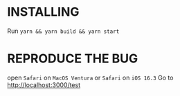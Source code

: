 # INSTALLING

Run `yarn && yarn build && yarn start`

# REPRODUCE THE BUG

open `Safari` on `MacOS Ventura` or `Safari` on `iOS 16.3`
Go to [http://localhost:3000/test](http://localhost:3000/test)
